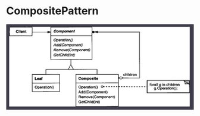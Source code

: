 # CompositePattern

![Schema pattern](https://github.com/TheNormanCoder/CompositePattern/raw/main/image.png)
